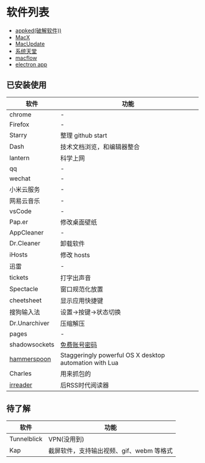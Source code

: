 # 软件列表

- [appked(破解软件))](https://www.macbed.com/)
- [MacX](http://soft.macx.cn/index.htm)
- [MacUpdate](https://www.macupdate.com/)
- [系统天堂](http://www.xpgod.com/mac/)
- [macflow](https://macflow.net/)
- [electron app](https://electronjs.org/apps)

## 已安装使用

| 软件                                                      | 功能                                                   |
| --------------------------------------------------------- | ------------------------------------------------------ |
| chrome                                                    | -                                                      |
| Firefox                                                   | -                                                      |
| Starry                                                    | 整理 github start                                      |
| Dash                                                      | 技术文档浏览，和编辑器整合                             |
| lantern                                                   | 科学上网                                               |
| qq                                                        | -                                                      |
| wechat                                                    | -                                                      |
| 小米云服务                                                | -                                                      |
| 网易云音乐                                                | -                                                      |
| vsCode                                                    | -                                                      |
| Pap.er                                                    | 修改桌面壁纸                                           |
| AppCleaner                                                | -                                                      |
| Dr.Cleaner                                                | 卸载软件                                               |
| iHosts                                                    | 修改 hosts                                             |
| 迅雷                                                      | -                                                      |
| tickets                                                   | 打字出声音                                             |
| Spectacle                                                 | 窗口规范化放置                                         |
| cheetsheet                                                | 显示应用快捷键                                         |
| 搜狗输入法                                                | 设置->按键->状态切换                                   |
| Dr.Unarchiver                                             | 压缩解压                                               |
| pages                                                     | -                                                      |
| shadowsockets                                             | [免费账号密码](http://free-ss.cf/)                     |
| [hammerspoon](https://github.com/Hammerspoon/hammerspoon) | Staggeringly powerful OS X desktop automation with Lua |
| Charles                                                   | 用来抓包的                                             |
| [irreader](http://irreader.netqon.com/)                   | 后RSS时代阅读器                                        |

## 待了解

| 软件        | 功能                                     |
| ----------- | ---------------------------------------- |
| Tunnelblick | VPN(没用到)                              |
| Kap         | 截屏软件，支持输出视频、gif、webm 等格式 |